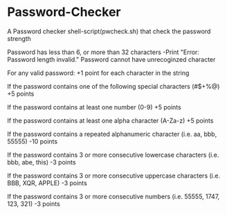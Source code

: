 # Password-Checker
A Password checker shell-script(pwcheck.sh) that check the password strength

Password has less than 6, or more than 32 characters  -Print "Error: Password length invalid."
Password cannot have unrecoginzed character

For any valid password:
+1 point for each character in the string

If the password contains one of the following special characters (#$+%@) +5 points

If the password contains at least one number (0-9) +5 points

If the password contains at least one alpha character (A-Za-z) +5 points

If the password contains a repeated alphanumeric character (i.e. aa, bbb, 55555) -10 points

If the password contains 3 or more consecutive lowercase characters (i.e. bbb, abe, this) -3 points

If the password contains 3 or more consecutive uppercase characters (i.e. BBB, XQR, APPLE) -3 points

If the password contains 3 or more consecutive numbers (i.e. 55555, 1747, 123, 321) -3 points
